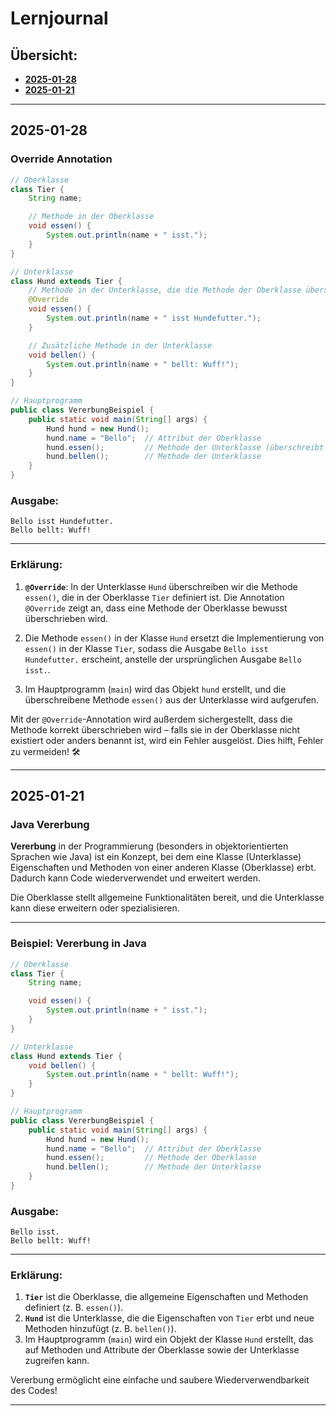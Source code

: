 # Lernjournal

## Übersicht:

-   **[2025-01-28](#2025-01-28)**
-   **[2025-01-21](#2025-01-21)**

---

## 2025-01-28

### Override Annotation

```java
// Oberklasse
class Tier {
    String name;

    // Methode in der Oberklasse
    void essen() {
        System.out.println(name + " isst.");
    }
}

// Unterklasse
class Hund extends Tier {
    // Methode in der Unterklasse, die die Methode der Oberklasse überschreibt
    @Override
    void essen() {
        System.out.println(name + " isst Hundefutter.");
    }

    // Zusätzliche Methode in der Unterklasse
    void bellen() {
        System.out.println(name + " bellt: Wuff!");
    }
}

// Hauptprogramm
public class VererbungBeispiel {
    public static void main(String[] args) {
        Hund hund = new Hund();
        hund.name = "Bello";  // Attribut der Oberklasse
        hund.essen();         // Methode der Unterklasse (überschreibt die Methode der Oberklasse)
        hund.bellen();        // Methode der Unterklasse
    }
}
```

### **Ausgabe:**

```
Bello isst Hundefutter.
Bello bellt: Wuff!
```

---

### **Erklärung:**

1. **`@Override`**: In der Unterklasse `Hund` überschreiben wir die Methode `essen()`, die in der Oberklasse `Tier` definiert ist. Die Annotation `@Override` zeigt an, dass eine Methode der Oberklasse bewusst überschrieben wird.
2. Die Methode `essen()` in der Klasse `Hund` ersetzt die Implementierung von `essen()` in der Klasse `Tier`, sodass die Ausgabe `Bello isst Hundefutter.` erscheint, anstelle der ursprünglichen Ausgabe `Bello isst.`.

3. Im Hauptprogramm (`main`) wird das Objekt `hund` erstellt, und die überschreibene Methode `essen()` aus der Unterklasse wird aufgerufen.

Mit der `@Override`-Annotation wird außerdem sichergestellt, dass die Methode korrekt überschrieben wird – falls sie in der Oberklasse nicht existiert oder anders benannt ist, wird ein Fehler ausgelöst. Dies hilft, Fehler zu vermeiden! 🛠

---

## 2025-01-21

### Java Vererbung

**Vererbung** in der Programmierung (besonders in objektorientierten Sprachen wie Java) ist ein Konzept, bei dem eine Klasse (Unterklasse) Eigenschaften und Methoden von einer anderen Klasse (Oberklasse) erbt. Dadurch kann Code wiederverwendet und erweitert werden.

Die Oberklasse stellt allgemeine Funktionalitäten bereit, und die Unterklasse kann diese erweitern oder spezialisieren.

---

### **Beispiel: Vererbung in Java**

```java
// Oberklasse
class Tier {
    String name;

    void essen() {
        System.out.println(name + " isst.");
    }
}

// Unterklasse
class Hund extends Tier {
    void bellen() {
        System.out.println(name + " bellt: Wuff!");
    }
}

// Hauptprogramm
public class VererbungBeispiel {
    public static void main(String[] args) {
        Hund hund = new Hund();
        hund.name = "Bello";  // Attribut der Oberklasse
        hund.essen();         // Methode der Oberklasse
        hund.bellen();        // Methode der Unterklasse
    }
}
```

### **Ausgabe:**

```
Bello isst.
Bello bellt: Wuff!
```

---

### **Erklärung:**

1. **`Tier`** ist die Oberklasse, die allgemeine Eigenschaften und Methoden definiert (z. B. `essen()`).
2. **`Hund`** ist die Unterklasse, die die Eigenschaften von `Tier` erbt und neue Methoden hinzufügt (z. B. `bellen()`).
3. Im Hauptprogramm (`main`) wird ein Objekt der Klasse `Hund` erstellt, das auf Methoden und Attribute der Oberklasse sowie der Unterklasse zugreifen kann.

Vererbung ermöglicht eine einfache und saubere Wiederverwendbarkeit des Codes!

---
